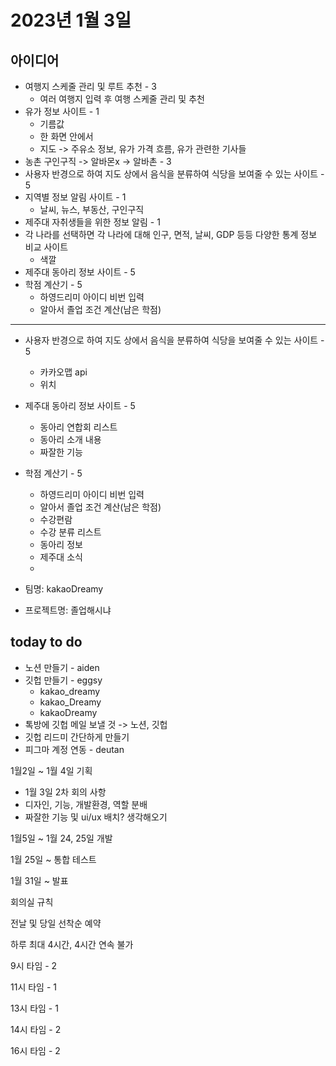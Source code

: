 # 2023년 1월 3일

## 아이디어

- 여행지 스케줄 관리 및 루트 추천 - 3
  - 여러 여행지 입력 후 여행 스케줄 관리 및 추천
- 유가 정보 사이트 - 1
  - 기름값
  - 한 화면 안에서
  - 지도 -> 주유소 정보, 유가 가격 흐름, 유가 관련한 기사들
- 농촌 구인구직 -> 알바몬x -> 알바촌 - 3
- 사용자 반경으로 하여 지도 상에서 음식을 분류하여 식당을 보여줄 수 있는 사이트 - 5
- 지역별 정보 알림 사이트 - 1
  - 날씨, 뉴스, 부동산, 구인구직
- 제주대 자취생들을 위한 정보 알림 - 1
- 각 나라를 선택하면 각 나라에 대해 인구, 면적, 날씨, GDP 등등 다양한 통계 정보 비교 사이트
  - 색깔
- 제주대 동아리 정보 사이트 - 5
- 학점 계산기 - 5
  - 하영드리미 아이디 비번 입력
  - 알아서 졸업 조건 계산(남은 학점)



----

- 사용자 반경으로 하여 지도 상에서 음식을 분류하여 식당을 보여줄 수 있는 사이트 - 5
  - 카카오맵 api
  - 위치
- 제주대 동아리 정보 사이트 - 5
  - 동아리 연합회 리스트
  - 동아리 소개 내용
  - 짜잘한 기능
- 학점 계산기 - 5
  - 하영드리미 아이디 비번 입력
  - 알아서 졸업 조건 계산(남은 학점)
  - 수강편람
  - 수강 분류 리스트
  - 동아리 정보
  - 제주대 소식
  - 



- 팀명: kakaoDreamy
- 프로젝트명: 졸업해시냐



## today to do

- 노션 만들기 - aiden
- 깃헙 만들기 - eggsy
  - kakao_dreamy
  - kakao_Dreamy
  - kakaoDreamy
- 톡방에 깃헙 메일 보낼 것 -> 노션, 깃헙
- 깃헙 리드미 간단하게 만들기
- 피그마 계정 연동 - deutan 



1월2일 ~ 1월 4일 기획

- 1월 3일 2차 회의 사항
- 디자인, 기능, 개발환경, 역할 분배
- 짜잘한 기능 및 ui/ux 배치? 생각해오기

1월5일 ~ 1월 24, 25일 개발

1월 25일 ~ 통합 테스트

1월 31일 ~ 발표



회의실 규칙

전날 및 당일 선착순 예약

하루 최대 4시간, 4시간 연속 불가

9시 타임 - 2

11시 타임 - 1

13시 타임 - 1

14시 타임 - 2

16시 타임 - 2



